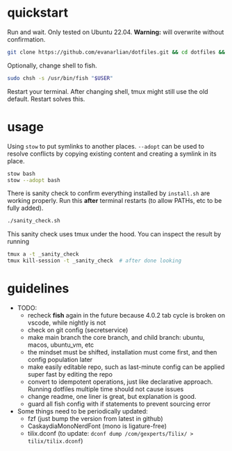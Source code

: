 # quickstart
Run and wait. Only tested on Ubuntu 22.04. **Warning:** will overwrite without confirmation.
```bash
git clone https://github.com/evanarlian/dotfiles.git && cd dotfiles && sudo apt update && ./install.sh
```
Optionally, change shell to fish.
```bash
sudo chsh -s /usr/bin/fish "$USER"
```
Restart your terminal. After changing shell, tmux might still use the old default. Restart solves this.

# usage
Using `stow` to put symlinks to another places. `--adopt` can be used to resolve conflicts by copying existing content and creating a symlink in its place.
```bash
stow bash  
stow --adopt bash
```
There is sanity check to confirm everything installed by `install.sh` are working properly. Run this **after** terminal restarts (to allow PATHs, etc to be fully added).
```bash
./sanity_check.sh
```
This sanity check uses tmux under the hood. You can inspect the result by running
```bash
tmux a -t _sanity_check
tmux kill-session -t _sanity_check  # after done looking
```

# guidelines
* TODO:
  * recheck **fish** again in the future because 4.0.2 tab cycle is broken on vscode, while nightly is not
  * check on git config (secretservice)
  * make main branch the core branch, and child branch: ubuntu, macos, ubuntu_vm, etc
  * the mindset must be shifted, installation must come first, and then config population later
  * make easily editable repo, such as last-minute config can be applied super fast by editing the repo
  * convert to idempotent operations, just like declarative approach. Running dotfiles multiple time should not cause issues
  * change readme, one liner is great, but explanation is good.
  * guard all fish config with if statements to prevent sourcing error
* Some things need to be periodically updated:
    * fzf (just bump the version from latest in github)
    * CaskaydiaMonoNerdFont (mono is ligature-free)
    * tilix.dconf (to update: `dconf dump /com/gexperts/Tilix/ > tilix/tilix.dconf`)
